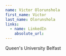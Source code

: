 ```yaml
---
name: Victor Olorunshola
first_name: Victor
last_name: Olorunshola
links:
  - name: LinkedIn
    absolute_url: 
---
```

Queen's University Belfast
